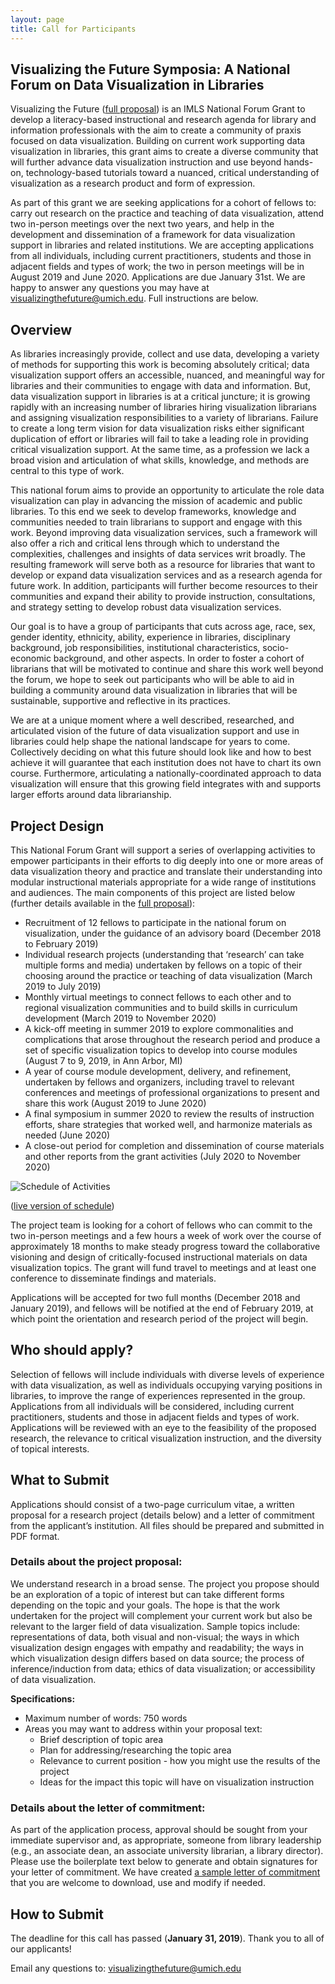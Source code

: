 ```yaml
---
layout: page
title: Call for Participants
---
```


## Visualizing the Future Symposia: A National Forum on Data Visualization in Libraries

Visualizing the Future ([full proposal](https://www.imls.gov/grants/awarded/re-73-18-0059)) is an IMLS National Forum Grant to develop a literacy-based instructional and research agenda for library and information professionals with the aim to create a community of praxis focused on data visualization. Building on current work supporting data visualization in libraries, this grant aims to create a diverse community that will further advance data visualization instruction and use beyond hands-on, technology-based tutorials toward a nuanced, critical understanding of visualization as a research product and form of expression. 

As part of this grant we are seeking applications for a cohort of fellows to: carry out research on the practice and teaching of data visualization, attend two in-person meetings over the next two years, and help in the development and dissemination of a framework for data visualization support in libraries and related institutions. We are accepting applications from all individuals, including current practitioners, students and those in adjacent fields and types of work; the two in person meetings will be in August 2019 and June 2020. Applications are due January 31st. 
We are happy to answer any questions you may have at <visualizingthefuture@umich.edu>. Full instructions are below.

## Overview

As libraries increasingly provide, collect and use data, developing a variety of methods for supporting this work is becoming absolutely critical; data visualization support offers an accessible, nuanced, and meaningful way for libraries and their communities to engage with data and information.  But, data visualization support in libraries is at a critical juncture; it is growing rapidly with an increasing number of libraries hiring visualization librarians and assigning visualization responsibilities to a variety of librarians. Failure to create a long term vision for data visualization risks either significant duplication of effort or libraries will fail to take a leading role in providing critical visualization support. At the same time, as a profession we lack a broad vision and articulation of what skills, knowledge, and methods are central to this type of work.

This national forum aims to provide an opportunity to articulate the role data visualization can play in advancing the mission of academic and public libraries. To this end we seek to develop frameworks, knowledge and communities needed to train librarians to support and engage with this work. Beyond improving data visualization services, such a framework will also offer a rich and critical lens through which to understand the complexities, challenges and insights of data services writ broadly. The resulting framework will serve both as a resource for libraries that want to develop or expand data visualization services and as a research agenda for future work. In addition, participants will further become resources to their communities and expand their ability to provide instruction, consultations, and strategy setting to develop robust data visualization services. 

Our goal is to have a group of participants that cuts across age, race, sex, gender identity, ethnicity, ability, experience in libraries, disciplinary background, job responsibilities, institutional characteristics, socio-economic background, and other aspects. In order to foster a cohort of librarians that will be motivated to continue and share this work well beyond the forum, we hope to seek out participants who will be able to aid in building a community around data visualization in libraries that will be sustainable, supportive and reflective in its practices.

We are at a unique moment where a well described, researched, and articulated vision of the future of data visualization support and use in libraries could help shape the national landscape for years to come. Collectively deciding on what this future should look like and how to best achieve it will guarantee that each institution does not have to chart its own course. Furthermore, articulating a nationally-coordinated approach to data visualization will ensure that this growing field integrates with and supports larger efforts around data librarianship.

## Project Design

This National Forum Grant will support a series of overlapping activities to empower participants in their efforts to dig deeply into one or more areas of data visualization theory and practice and translate their understanding into modular instructional materials appropriate for a wide range of institutions and audiences. The main components of this project are listed below (further details available in the [full proposal](https://www.imls.gov/grants/awarded/re-73-18-0059)):

* Recruitment of 12 fellows to participate in the national forum on visualization, under the guidance of an advisory board (December 2018 to February 2019)
* Individual research projects (understanding that ‘research’ can take multiple forms and media) undertaken by fellows on a topic of their choosing around the practice or teaching of data visualization (March 2019 to July 2019)
* Monthly virtual meetings to connect fellows to each other and to regional visualization communities and to build skills in curriculum development (March 2019 to November 2020)
* A kick-off meeting in summer 2019 to explore commonalities and complications that arose throughout the research period and produce a set of specific visualization topics to develop into course modules (August 7 to 9, 2019, in Ann Arbor, MI)
* A year of course module development, delivery, and refinement, undertaken by fellows and organizers, including travel to relevant conferences and meetings of professional organizations to present and share this work (August 2019 to June 2020)
* A final symposium in summer 2020 to review the results of instruction efforts, share strategies that worked well, and harmonize materials as needed (June 2020)
* A close-out period for completion and dissemination of course materials and other reports from the grant activities (July 2020 to November 2020)

![Schedule of Activities](https://visualizingthefuture.github.io/images/schedule.png)

([live version of schedule](https://bl.ocks.org/amzoss/raw/95ba3f30b2774da788de75eb2b0b745a/))

The project team is looking for a cohort of fellows who can commit to the two in-person meetings and a few hours a week of work over the course of approximately 18 months to make steady progress toward the collaborative visioning and design of critically-focused instructional materials on data visualization topics. The grant will fund travel to meetings and at least one conference to disseminate findings and materials.

Applications will be accepted for two full months (December 2018 and January 2019), and fellows will be notified at the end of February 2019, at which point the orientation and research period of the project will begin.

## Who should apply?

Selection of fellows will include individuals with diverse levels of experience with data visualization, as well as individuals occupying varying positions in libraries, to improve the range of experiences represented in the group. Applications from all individuals will be considered, including current practitioners, students and those in adjacent fields and types of work. Applications will be reviewed with an eye to the feasibility of the proposed research, the relevance to critical visualization instruction, and the diversity of topical interests. 

## What to Submit

Applications should consist of a two-page curriculum vitae, a written proposal for a research project (details below) and a letter of commitment from the applicant’s institution. All files should be prepared and submitted in PDF format.

### Details about the project proposal:

We understand research in a broad sense. The project you propose should be an exploration of a topic of interest but can take different forms depending on the topic and your goals. The hope is that the work undertaken for the project will complement your current work but also be relevant to the larger field of data visualization. Sample topics include: representations of data, both visual and non-visual; the ways in which visualization design engages with empathy and readability; the ways in which visualization design differs based on data source; the process of inference/induction from data; ethics of data visualization; or accessibility of data visualization. 

**Specifications:**

* Maximum number of words: 750 words
* Areas you may want to address within your proposal text:
    * Brief description of topic area
    * Plan for addressing/researching the topic area
    * Relevance to current position - how you might use the results of the project
    * Ideas for the impact this topic will have on visualization instruction

### Details about the letter of commitment: 

As part of the application process, approval should be sought from your immediate supervisor and, as appropriate, someone from library leadership (e.g., an associate dean, an associate university librarian, a library director). Please use the boilerplate text below to generate and obtain signatures for your letter of commitment. We have created [a sample letter of commitment](https://visualizingthefuture.github.io/public/sample_of_letter_of_commitment.docx) that you are welcome to download, use and modify if needed.

## How to Submit

The deadline for this call has passed (**January 31, 2019**). Thank you to all of our applicants!

Email any questions to: <visualizingthefuture@umich.edu> 
